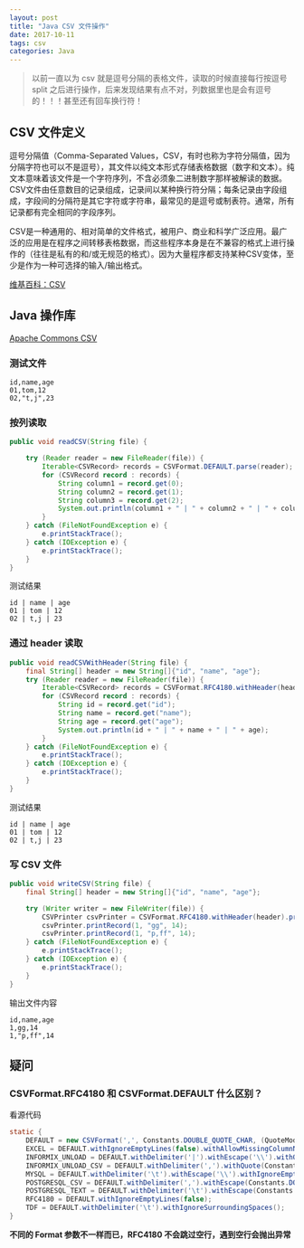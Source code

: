 ```yaml
---
layout: post
title: "Java CSV 文件操作"
date: 2017-10-11
tags: csv
categories: Java
---
```


> 以前一直以为 csv 就是逗号分隔的表格文件，读取的时候直接每行按逗号 split 之后进行操作，后来发现结果有点不对，列数据里也是会有逗号的！！！甚至还有回车换行符！

## CSV 文件定义

逗号分隔值（Comma-Separated Values，CSV，有时也称为字符分隔值，因为分隔字符也可以不是逗号），其文件以纯文本形式存储表格数据（数字和文本）。纯文本意味着该文件是一个字符序列，不含必须象二进制数字那样被解读的数据。CSV文件由任意数目的记录组成，记录间以某种换行符分隔；每条记录由字段组成，字段间的分隔符是其它字符或字符串，最常见的是逗号或制表符。通常，所有记录都有完全相同的字段序列。

CSV是一种通用的、相对简单的文件格式，被用户、商业和科学广泛应用。最广泛的应用是在程序之间转移表格数据，而这些程序本身是在不兼容的格式上进行操作的（往往是私有的和/或无规范的格式）。因为大量程序都支持某种CSV变体，至少是作为一种可选择的输入/输出格式。

[维基百科：CSV](https://zh.wikipedia.org/wiki/%E9%80%97%E5%8F%B7%E5%88%86%E9%9A%94%E5%80%BC)
## Java 操作库

[Apache Commons CSV](https://commons.apache.org/proper/commons-csv/user-guide.html)

### 测试文件

```
id,name,age
01,tom,12
02,"t,j",23
```

### 按列读取

```java
public void readCSV(String file) {

    try (Reader reader = new FileReader(file)) {
        Iterable<CSVRecord> records = CSVFormat.DEFAULT.parse(reader);
        for (CSVRecord record : records) {
            String column1 = record.get(0);
            String column2 = record.get(1);
            String column3 = record.get(2);
            System.out.println(column1 + " | " + column2 + " | " + column3);
        }
    } catch (FileNotFoundException e) {
        e.printStackTrace();
    } catch (IOException e) {
        e.printStackTrace();
    }
}
```

测试结果
```
id | name | age
01 | tom | 12
02 | t,j | 23
```

### 通过 header 读取

```java
public void readCSVWithHeader(String file) {
    final String[] header = new String[]{"id", "name", "age"};
    try (Reader reader = new FileReader(file)) {
        Iterable<CSVRecord> records = CSVFormat.RFC4180.withHeader(header).parse(reader);
        for (CSVRecord record : records) {
            String id = record.get("id");
            String name = record.get("name");
            String age = record.get("age");
            System.out.println(id + " | " + name + " | " + age);
        }
    } catch (FileNotFoundException e) {
        e.printStackTrace();
    } catch (IOException e) {
        e.printStackTrace();
    }
}
```

测试结果
```
id | name | age
01 | tom | 12
02 | t,j | 23
```

### 写 CSV 文件
```java
public void writeCSV(String file) {
    final String[] header = new String[]{"id", "name", "age"};

    try (Writer writer = new FileWriter(file)) {
        CSVPrinter csvPrinter = CSVFormat.RFC4180.withHeader(header).print(writer);
        csvPrinter.printRecord(1, "gg", 14);
        csvPrinter.printRecord(1, "p,ff", 14);
    } catch (FileNotFoundException e) {
        e.printStackTrace();
    } catch (IOException e) {
        e.printStackTrace();
    }
}
```

输出文件内容
```
id,name,age
1,gg,14
1,"p,ff",14
```

## 疑问

### CSVFormat.RFC4180 和 CSVFormat.DEFAULT 什么区别？

看源代码

``` java
static {
    DEFAULT = new CSVFormat(',', Constants.DOUBLE_QUOTE_CHAR, (QuoteMode)null, (Character)null, (Character)null, false, true, "\r\n", (String)null, (Object[])null, (String[])null, false, false, false, false, false);
    EXCEL = DEFAULT.withIgnoreEmptyLines(false).withAllowMissingColumnNames();
    INFORMIX_UNLOAD = DEFAULT.withDelimiter('|').withEscape('\\').withQuote(Constants.DOUBLE_QUOTE_CHAR).withRecordSeparator('\n');
    INFORMIX_UNLOAD_CSV = DEFAULT.withDelimiter(',').withQuote(Constants.DOUBLE_QUOTE_CHAR).withRecordSeparator('\n');
    MYSQL = DEFAULT.withDelimiter('\t').withEscape('\\').withIgnoreEmptyLines(false).withQuote((Character)null).withRecordSeparator('\n').withNullString("\\N").withQuoteMode(QuoteMode.ALL_NON_NULL);
    POSTGRESQL_CSV = DEFAULT.withDelimiter(',').withEscape(Constants.DOUBLE_QUOTE_CHAR).withIgnoreEmptyLines(false).withQuote(Constants.DOUBLE_QUOTE_CHAR).withRecordSeparator('\n').withNullString("").withQuoteMode(QuoteMode.ALL_NON_NULL);
    POSTGRESQL_TEXT = DEFAULT.withDelimiter('\t').withEscape(Constants.DOUBLE_QUOTE_CHAR).withIgnoreEmptyLines(false).withQuote(Constants.DOUBLE_QUOTE_CHAR).withRecordSeparator('\n').withNullString("\\N").withQuoteMode(QuoteMode.ALL_NON_NULL);
    RFC4180 = DEFAULT.withIgnoreEmptyLines(false);
    TDF = DEFAULT.withDelimiter('\t').withIgnoreSurroundingSpaces();
}
```
**不同的 Format 参数不一样而已，RFC4180 不会跳过空行，遇到空行会抛出异常**





